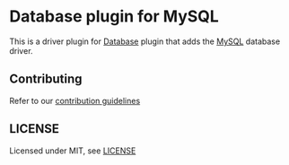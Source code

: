 # Database plugin for MySQL

This is a driver plugin for [Database](https://plugins.jenkins.io/database/) plugin that adds the [MySQL](https://www.mysql.com/) database driver.

## Contributing

Refer to our [contribution guidelines](https://github.com/jenkinsci/.github/blob/master/CONTRIBUTING.md)

## LICENSE

Licensed under MIT, see [LICENSE](LICENSE.md)

